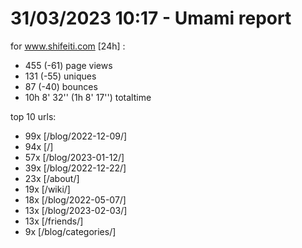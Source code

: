 # 31/03/2023 10:17 - Umami report
for www.shifeiti.com [24h] :

 - 455 (-61) page views
 - 131 (-55) uniques
 - 87 (-40) bounces
 - 10h 8' 32'' (1h 8' 17'') totaltime


top 10 urls:
 - 99x [/blog/2022-12-09/]
 - 94x [/]
 - 57x [/blog/2023-01-12/]
 - 39x [/blog/2022-12-22/]
 - 23x [/about/]
 - 19x [/wiki/]
 - 18x [/blog/2022-05-07/]
 - 13x [/blog/2023-02-03/]
 - 13x [/friends/]
 - 9x [/blog/categories/]



